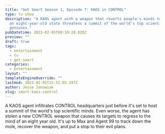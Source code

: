 ```yaml
---
title: "Get Smart Season 1, Episode 7: KAOS in CONTROL"
type: tv-show
description: "A KAOS agent with a weapon that reverts people's minds to
  an eight-year-old state threatens a summit of the world's top scientific
  geniuses."
pubDatetime: 2023-02-05T00:10:28.820Z
preview: ""
draft: true
tags:
  - entertainment
  - tv
  - get-smart
categories:
  - Entertainment
layout: ""
templateEngineOverride: ""
lastmod: 2023-02-05T22:52:05.197Z
author: Jesse Janowiak
slug: smart-kaos-control
---
```


A KAOS agent infiltrates CONTROL headquarters just before it's set to host a summit of the world's top scientific minds. Even worse, the agent has stolen a new CONTROL weapon that causes its targets to regress to the mind of an eight year old. It's up to Max and Agent 99 to track down the mole, recover the weapon, and put a stop to their evil plans.
